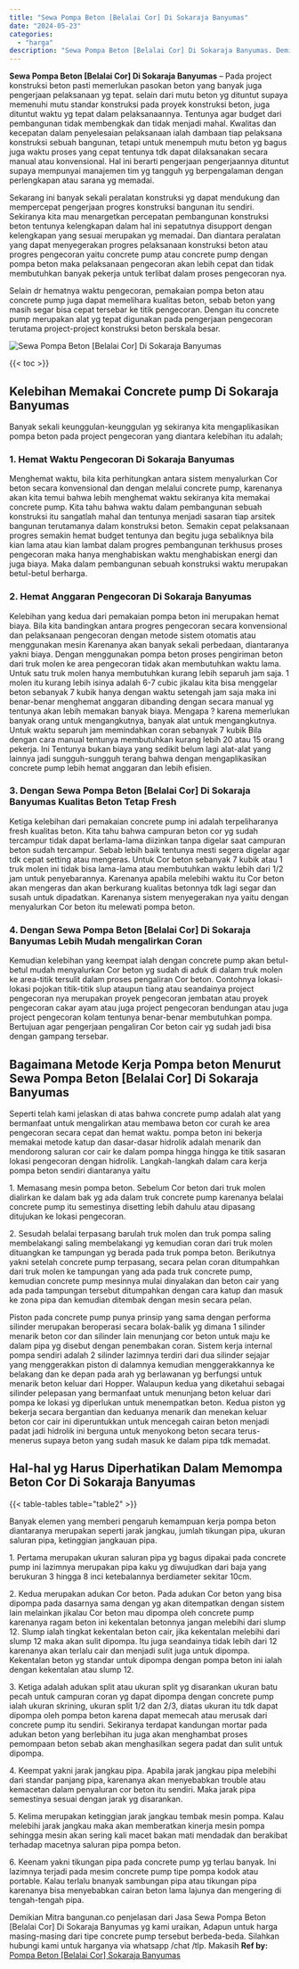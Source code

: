 ```yaml
---
title: "Sewa Pompa Beton [Belalai Cor] Di Sokaraja Banyumas"
date: "2024-05-23"
categories: 
  - "harga"
description: "Sewa Pompa Beton [Belalai Cor] Di Sokaraja Banyumas. Demikian Mitra bangunan.co penjelasan dari Jasa Sewa Pompa Beton [Belalai Cor] Di Sokaraja Banyumas yg..."
---
```


**Sewa Pompa Beton \[Belalai Cor\] Di Sokaraja Banyumas** – Pada project konstruksi beton pasti memerlukan pasokan beton yang banyak juga pengerjaan pelaksanaan yg tepat. selain dari mutu beton yg dituntut supaya memenuhi mutu standar konstruksi pada proyek konstruksi beton, juga dituntut waktu yg tepat dalam pelaksanaannya. Tentunya agar budget dari pembangunan tidak membengkak dan tidak menjadi mahal. Kwalitas dan kecepatan dalam penyelesaian pelaksanaan ialah dambaan tiap pelaksana konstruksi sebuah bangunan, tetapi untuk menempuh mutu beton yg bagus juga waktu proses yang cepat tentunya tdk dapat dilaksanakan secara manual atau konvensional. Hal ini berarti pengerjaan pengerjaannya dituntut supaya mempunyai manajemen tim yg tangguh yg berpengalaman dengan perlengkapan atau sarana yg memadai.

Sekarang ini banyak sekali peralatan konstruksi yg dapat mendukung dan mempercepat pengerjaan progres konstruksi bangunan itu sendiri. Sekiranya kita mau menargetkan percepatan pembangunan konstruksi beton tentunya kelengkapan dalam hal ini sepatutnya disupport dengan kelengkapan yang sesuai merupakan yg memadai. Dan diantara peralatan yang dapat menyegerakan progres pelaksanaan konstruksi beton atau progres pengecoran yaitu concrete pump atau concrete pump dengan pompa beton maka pelaksanaan pengecoran akan lebih cepat dan tidak membutuhkan banyak pekerja untuk terlibat dalam proses pengecoran nya.

Selain dr hematnya waktu pengecoran, pemakaian pompa beton atau concrete pump juga dapat memelihara kualitas beton, sebab beton yang masih segar bisa cepat tersebar ke titik pengecoran. Dengan itu concrete pump merupakan alat yg tepat digunakan pada pengerjaan pengecoran terutama project-project konstruksi beton berskala besar.

![Sewa Pompa Beton [Belalai Cor] Di Sokaraja Banyumas](/images/sewa-concrete-pump-14.png)

{{< toc >}}

## Kelebihan Memakai Concrete pump Di Sokaraja Banyumas

Banyak sekali keunggulan-keunggulan yg sekiranya kita mengaplikasikan pompa beton pada project pengecoran yang diantara kelebihan itu adalah;

### 1\. Hemat Waktu Pengecoran Di Sokaraja Banyumas

Menghemat waktu, bila kita perhitungkan antara sistem menyalurkan Cor beton secara konvensional dan dengan melalui concrete pump, karenanya akan kita temui bahwa lebih menghemat waktu sekiranya kita memakai concrete pump. Kita tahu bahwa waktu dalam pembangunan sebuah konstruksi itu sangatlah mahal dan tentunya menjadi sasaran tiap arsitek bangunan terutamanya dalam konstruksi beton. Semakin cepat pelaksanaan progres semakin hemat budget tentunya dan begitu juga sebaliknya bila kian lama atau kian lambat dalam progres pembangunan terkhusus proses pengecoran maka hanya menghabiskan waktu menghabiskan energi dan juga biaya. Maka dalam pembangunan sebuah konstruksi waktu merupakan betul-betul berharga.

### 2\. Hemat Anggaran Pengecoran Di Sokaraja Banyumas

Kelebihan yang kedua dari pemakaian pompa beton ini merupakan hemat biaya. Bila kita bandingkan antara progres pengecoran secara konvensional dan pelaksanaan pengecoran dengan metode sistem otomatis atau menggunakan mesin Karenanya akan banyak sekali perbedaan, diantaranya yakni biaya. Dengan menggunakan pompa beton proses pengiriman beton dari truk molen ke area pengecoran tidak akan membutuhkan waktu lama. Untuk satu truk molen hanya membutuhkan kurang lebih separuh jam saja. 1 molen itu kurang lebih isinya adalah 6-7 cubic jikalau kita bisa menggelar beton sebanyak 7 kubik hanya dengan waktu setengah jam saja maka ini benar-benar menghemat anggaran dibanding dengan secara manual yg tentunya akan lebih memakan banyak biaya. Mengapa ? karena memerlukan banyak orang untuk mengangkutnya, banyak alat untuk mengangkutnya. Untuk waktu separuh jam memindahkan coran sebanyak 7 kubik Bila dengan cara manual tentunya membutuhkan kurang lebih 20 atau 15 orang pekerja. Ini Tentunya bukan biaya yang sedikit belum lagi alat-alat yang lainnya jadi sungguh-sungguh terang bahwa dengan mengaplikasikan concrete pump lebih hemat anggaran dan lebih efisien.

### 3\. Dengan Sewa Pompa Beton \[Belalai Cor\] Di Sokaraja Banyumas Kualitas Beton Tetap Fresh

Ketiga kelebihan dari pemakaian concrete pump ini adalah terpeliharanya fresh kualitas beton. Kita tahu bahwa campuran beton cor yg sudah tercampur tidak dapat berlama-lama diizinkan tanpa digelar saat campuran beton sudah tercampur. Sebab lebih baik tentunya mesti segera digelar agar tdk cepat setting atau mengeras. Untuk Cor beton sebanyak 7 kubik atau 1 truk molen ini tidak bisa lama-lama atau membutuhkan waktu lebih dari 1/2 jam untuk penyebarannya. Karenanya apabila melebihi waktu itu Cor beton akan mengeras dan akan berkurang kualitas betonnya tdk lagi segar dan susah untuk dipadatkan. Karenanya sistem menyegerakan nya yaitu dengan menyalurkan Cor beton itu melewati pompa beton.

### 4\. Dengan Sewa Pompa Beton \[Belalai Cor\] Di Sokaraja Banyumas Lebih Mudah mengalirkan Coran

Kemudian kelebihan yang keempat ialah dengan concrete pump akan betul-betul mudah menyalurkan Cor beton yg sudah di aduk di dalam truk molen ke area-titik tersulit dalam proses pengaliran Cor beton. Contohnya lokasi-lokasi pojokan titik-titik slup ataupun tiang atau seandainya project pengecoran nya merupakan proyek pengecoran jembatan atau proyek pengecoran cakar ayam atau juga project pengecoran bendungan atau juga project pengecoran kolam tentunya benar-benar membutuhkan pompa. Bertujuan agar pengerjaan pengaliran Cor beton cair yg sudah jadi bisa dengan gampang tersebar.

## Bagaimana Metode Kerja Pompa beton Menurut Sewa Pompa Beton \[Belalai Cor\] Di Sokaraja Banyumas

Seperti telah kami jelaskan di atas bahwa concrete pump adalah alat yang bermanfaat untuk mengalirkan atau membawa beton cor curah ke area pengecoran secara cepat dan hemat waktu. pompa beton ini bekerja memakai metode katup dan dasar-dasar hidrolik adalah menarik dan mendorong saluran cor cair ke dalam pompa hingga hingga ke titik sasaran lokasi pengecoran dengan hidrolik. Langkah-langkah dalam cara kerja pompa beton sendiri diantaranya yaitu

1\. Memasang mesin pompa beton. Sebelum Cor beton dari truk molen dialirkan ke dalam bak yg ada dalam truk concrete pump karenanya belalai concrete pump itu semestinya disetting lebih dahulu atau dipasang ditujukan ke lokasi pengecoran.

2\. Sesudah belalai terpasang barulah truk molen dan truk pompa saling membelakangi saling membelakangi yg kemudian coran dari truk molen dituangkan ke tampungan yg berada pada truk pompa beton. Berikutnya yakni setelah concrete pump terpasang, secara pelan coran ditumpahkan dari truk molen ke tampungan yang ada pada truk concrete pump, kemudian concrete pump mesinnya mulai dinyalakan dan beton cair yang ada pada tampungan tersebut ditumpahkan dengan cara katup dan masuk ke zona pipa dan kemudian ditembak dengan mesin secara pelan.

Piston pada concrete pump punya prinsip yang sama dengan performa silinder merupakan beroperasi secara bolak-balik yg dimana 1 silinder menarik beton cor dan silinder lain menunjang cor beton untuk maju ke dalam pipa yg disebut dengan penembakan coran. Sistem kerja internal pompa sendiri adalah 2 silinder lazimnya terdiri dari dua silinder sejajar yang menggerakkan piston di dalamnya kemudian menggerakkannya ke belakang dan ke depan pada arah yg berlawanan yg berfungsi untuk menarik beton keluar dari Hopper. Walaupun kedua yang diketahui sebagai silinder pelepasan yang bermanfaat untuk menunjang beton keluar dari pompa ke lokasi yg diperlukan untuk menempatkan beton. Kedua piston yg bekerja secara bergantian dan keduanya menarik dan menekan keluar beton cor cair ini diperuntukkan untuk mencegah cairan beton menjadi padat jadi hidrolik ini berguna untuk menyokong beton secara terus-menerus supaya beton yang sudah masuk ke dalam pipa tdk memadat.

## Hal-hal yg Harus Diperhatikan Dalam Memompa Beton Cor Di Sokaraja Banyumas

{{< table-tables table="table2" >}}

Banyak elemen yang memberi pengaruh kemampuan kerja pompa beton diantaranya merupakan seperti jarak jangkau, jumlah tikungan pipa, ukuran saluran pipa, ketinggian jangkauan pipa.

1\. Pertama merupakan ukuran saluran pipa yg bagus dipakai pada concrete pump ini lazimnya merupakan pipa kaku yg diwujudkan dari baja yang berukuran 3 hingga 8 inci ketebalannya berdiameter sekitar 10cm.

2\. Kedua merupakan adukan Cor beton. Pada adukan Cor beton yang bisa dipompa pada dasarnya sama dengan yg akan ditempatkan dengan sistem lain melainkan jikalau Cor beton mau dipompa oleh concrete pump karenanya ragam beton ini kekentalan betonnya jangan melebihi dari slump 12. Slump ialah tingkat kekentalan beton cair, jika kekentalan melebihi dari slump 12 maka akan sulit dipompa. Itu juga seandainya tidak lebih dari 12 karenanya akan terlalu cair dan menjadi sulit juga untuk dipompa. Kekentalan beton yg standar untuk dipompa dengan pompa beton ini ialah dengan kekentalan atau slump 12.

3\. Ketiga adalah adukan split atau ukuran split yg disarankan ukuran batu pecah untuk campuran coran yg dapat dipompa dengan concrete pump ialah ukuran skrining, ukuran split 1/2 dan 2/3, diatas ukuran itu tdk dapat dipompa oleh pompa beton karena dapat memecah atau merusak dari concrete pump itu sendiri. Sekiranya terdapat kandungan mortar pada adukan beton yang berlebihan itu juga akan menghambat proses pemompaan beton sebab akan menghasilkan segera padat dan sulit untuk dipompa.

4\. Keempat yakni jarak jangkau pipa. Apabila jarak jangkau pipa melebihi dari standar panjang pipa, karenanya akan menyebabkan trouble atau kemacetan dalam penyaluran cor beton itu sendiri. Maka jarak pipa semestinya sesuai dengan jarak yg disarankan.

5\. Kelima merupakan ketinggian jarak jangkau tembak mesin pompa. Kalau melebihi jarak jangkau maka akan memberatkan kinerja mesin pompa sehingga mesin akan sering kali macet bakan mati mendadak dan berakibat terhadap macetnya saluran pipa pompa beton.

6\. Keenam yakni tikungan pipa pada concrete pump yg terlau banyak. Ini lazimnya terjadi pada mesim concrete pump tipe pompa kodok atau portable. Kalau terlalu bnanyak sambungan pipa atau tikungan pipa karenanya bisa menyebabkan cairan beton lama lajunya dan mengering di tengah-tengah pipa.

Demikian Mitra bangunan.co penjelasan dari Jasa Sewa Pompa Beton \[Belalai Cor\] Di Sokaraja Banyumas yg kami uraikan, Adapun untuk harga masing-masing dari tipe concrete pump tersebut berbeda-beda. Silahkan hubungi kami untuk harganya via whatsapp /chat /tlp. Makasih
**Ref by:** [Pompa Beton [Belalai Cor] Sokaraja Banyumas](https://id.wikipedia.org/wiki/Pompa)
